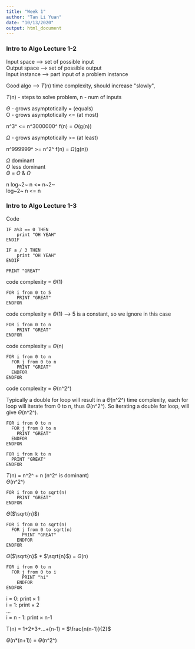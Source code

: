 ```yaml
---
title: "Week 1"
author: "Tan Li Yuan"
date: "10/13/2020"
output: html_document
---
```


### Intro to Algo Lecture 1-2

Input space --> set of possible input<br>
Output space --> set of possible output<br>
Input instance --> part input of a problem instance

Good algo --> $T$(n)  time complexity, should increase "slowly",

$T$(n) - steps to solve problem, n - num of inputs

$\Theta$ - grows asymptotically = (equals)<br>
O - grows asymptotically <= (at most)

n^3^ <= n^3000000^
f(n) = $O$(g(n))

$\Omega$ - grows asymptotically >= (at least)

n^999999^ >= n^2^
f(n) = $\Omega$(g(n))

$\Omega$ dominant<br>
$O$ less dominant<br>
$\Theta$ = $O$ & $\Omega$


n log~2~ n <= n~2~<br>
log~2~ n <= n

### Intro to Algo Lecture 1-3

Code
```
IF a%3 == 0 THEN
	print "OH YEAH"
ENDIF

IF a / 3 THEN
	print "OH YEAH"
ENDIF

PRINT "GREAT"
```

code complexity = $\Theta$(1)

```
FOR i from 0 to 5
	PRINT "GREAT"
ENDFOR
```
code complexity = $\Theta$(1) --> 5 is a constant, so we ignore in this case

```
FOR i from 0 to n
	PRINT "GREAT"
ENDFOR
```
code complexity = $\Theta$(n)

```
FOR i from 0 to n
  FOR j from 0 to n
  	PRINT "GREAT"
  ENDFOR
ENDFOR
```
code complexity = $\Theta$(n^2^)

Typically a double for loop will result in a $\Theta$(n^2^) time complexity, each
for loop will iterate from 0 to n, thus $\Theta$(n^2^). So iterating a double for loop,
will give $\Theta$(n^2^).

```
FOR i from 0 to n
  FOR j from 0 to n
  	PRINT "GREAT"
  ENDFOR
ENDFOR

FOR i from k to n
  PRINT "GREAT"
ENDFOR
```
$T$(n) = n^2^ + n (n^2^ is dominant)<br>
$\Theta$(n^2^)

```
FOR i from 0 to sqrt(n)
	PRINT "GREAT"
ENDFOR
```
$\Theta$($\sqrt{n}$)

```
FOR i from 0 to sqrt(n)
  FOR j from 0 to sqrt(n)
	  PRINT "GREAT"
	ENDFOR
ENDFOR
```
$\Theta$($\sqrt{n}$ * $\sqrt{n}$) = $\Theta$(n)

```
FOR i from 0 to n
  FOR j from 0 to i
	  PRINT "hi"
	ENDFOR
ENDFOR
```

i = 0: print $\times$ 1<br>
i = 1: print $\times$ 2<br>
...<br>
i = n - 1: print $\times$ n-1

T(n) = 1+2+3+...+(n-1) = $\frac{n(n-1)}{2}$

$\Theta$(n*(n+1)) = $\Theta$(n^2^)